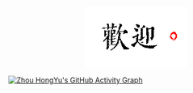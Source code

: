 **<div align=center>![Welcome](https://github.com/zhouhongyucs/zhouhongyucs/blob/main/assets/img/welcome.png)</div>**

[![Zhou HongYu's GitHub Activity Graph](https://github-readme-activity-graph.cyclic.app/graph?username=zhouhongyucs&theme=github-light)](https://github.com/ashutosh00710/github-readme-activity-graph)

